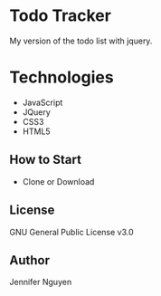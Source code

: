 # Todo Tracker
My version of the todo list with jquery.

# Technologies
- JavaScript
- JQuery
- CSS3
- HTML5

## How to Start
- Clone or Download

## License
GNU General Public License v3.0

## Author
Jennifer Nguyen